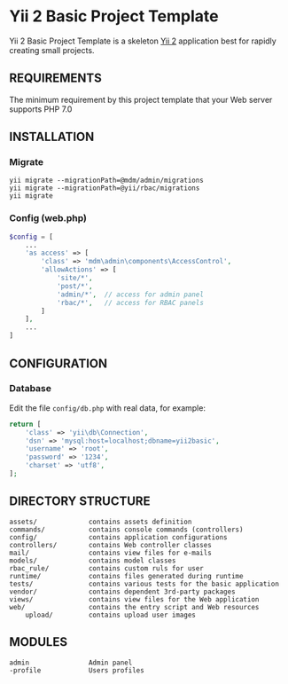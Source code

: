 Yii 2 Basic Project Template
============================

Yii 2 Basic Project Template is a skeleton [Yii 2](http://www.yiiframework.com/) application best for
rapidly creating small projects.

REQUIREMENTS
------------

The minimum requirement by this project template that your Web server supports PHP 7.0


INSTALLATION
------------

### Migrate

    yii migrate --migrationPath=@mdm/admin/migrations
    yii migrate --migrationPath=@yii/rbac/migrations
    yii migrate

### Config (web.php)

```php
$config = [
    ...
    'as access' => [
        'class' => 'mdm\admin\components\AccessControl',
        'allowActions' => [
            'site/*',
            'post/*',
            'admin/*',  // access for admin panel
            'rbac/*',   // access for RBAC panels
        ]
    ],
    ...
]
```

CONFIGURATION
-------------

### Database

Edit the file `config/db.php` with real data, for example:

```php
return [
    'class' => 'yii\db\Connection',
    'dsn' => 'mysql:host=localhost;dbname=yii2basic',
    'username' => 'root',
    'password' => '1234',
    'charset' => 'utf8',
];
```


DIRECTORY STRUCTURE
-------------------

    assets/             contains assets definition
    commands/           contains console commands (controllers)
    config/             contains application configurations
    controllers/        contains Web controller classes
    mail/               contains view files for e-mails
    models/             contains model classes
    rbac_rule/          contains custom ruls for user
    runtime/            contains files generated during runtime
    tests/              contains various tests for the basic application
    vendor/             contains dependent 3rd-party packages
    views/              contains view files for the Web application
    web/                contains the entry script and Web resources
        upload/         contains upload user images         

MODULES
-------

    admin               Admin panel
    -profile            Users profiles


